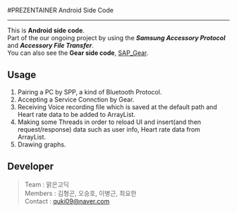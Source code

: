 #PREZENTAINER Android Side Code
***  
This is **Android side code**.  
Part of the our ongoing project by using the __*Samsung Accessory Protocol*__ and __*Accessory File Transfer*__.  
You can also see the **Gear side code**, [SAP_Gear](https://github.com/quki/SAP_Gear).

## Usage
1. Pairing a PC by SPP, a kind of Bluetooth Protocol.
2. Accepting a Service Connction by Gear.
3. Receiving Voice recording file which is saved at the default path and Heart rate data to be added to ArrayList.
4. Making some Threads in order to reload UI and insert(and then request/response) data such as user info, Heart rate data from ArrayList.
5. Drawing graphs.
 
## Developer
>Team : 맑은고딕  
Members : 김형곤, 오승호, 이병근, 최요한  
Contact : quki09@naver.com

